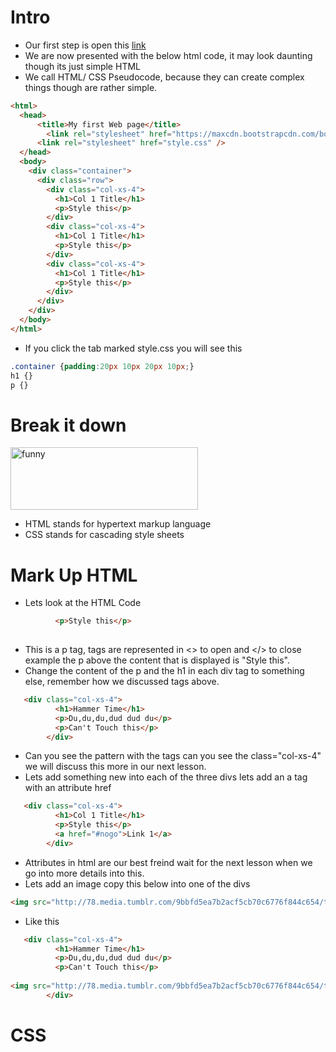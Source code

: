 # Intro
- Our first step is open this <a href="https://trinket.io/library/trinkets/a9c2635601">link</a>
- We are now presented with the below html code, it may look daunting though its just simple HTML
- We call HTML/ CSS Pseudocode, because they can create complex things though are rather simple. 
```html
<html>
  <head>
      <title>My first Web page</title>
    	<link rel="stylesheet" href="https://maxcdn.bootstrapcdn.com/bootstrap/3.3.4/css/bootstrap.min.css" type="text/css" media="screen">
      <link rel="stylesheet" href="style.css" />
  </head>
  <body>
    <div class="container">
      <div class="row">
        <div class="col-xs-4">
          <h1>Col 1 Title</h1>
          <p>Style this</p>
        </div>
        <div class="col-xs-4">
          <h1>Col 1 Title</h1>
          <p>Style this</p>
        </div>
        <div class="col-xs-4">
          <h1>Col 1 Title</h1>
          <p>Style this</p>
        </div>
      </div>
    </div>
  </body>
</html>
```
- If you click the tab marked style.css you will see this
```css
.container {padding:20px 10px 20px 10px;}
h1 {}
p {}
```

# Break it down
<img src="http://78.media.tumblr.com/9bbfd5ea7b2acf5cb70c6776f844c654/tumblr_mi2utg3sgw1s559c9o1_500.gif" width="300" height="100" alt="funny" />

- HTML stands for hypertext markup language
- CSS stands for cascading style sheets

# Mark Up HTML
- Lets look at the HTML Code
```html
          <p>Style this</p>
   
```
- This is a p tag, tags are represented in <> to open and </> to close example the p above the content that is displayed is "Style this".
- Change the content of the p and the h1 in each div tag to something else, remember how we discussed tags above.
```html
   <div class="col-xs-4">
          <h1>Hammer Time</h1>
          <p>Du,du,du,dud dud du</p>
          <p>Can't Touch this</p>
        </div>
```
- Can you see the pattern with the tags can you see the class="col-xs-4" we will discuss this more in our next lesson.
- Lets add something new into each of the three divs lets add an a tag with an attribute href
```html
   <div class="col-xs-4">
          <h1>Col 1 Title</h1>
          <p>Style this</p>
          <a href="#nogo">Link 1</a>
        </div>
```
- Attributes in html are our best freind wait for the next lesson when we go into more details into this.
- Lets add an image copy this below into one of the divs
```html
<img src="http://78.media.tumblr.com/9bbfd5ea7b2acf5cb70c6776f844c654/tumblr_mi2utg3sgw1s559c9o1_500.gif" width="300" height="100" alt="funny" />
```
- Like this
```html
   <div class="col-xs-4">
          <h1>Hammer Time</h1>
          <p>Du,du,du,dud dud du</p>
          <p>Can't Touch this</p>
  
<img src="http://78.media.tumblr.com/9bbfd5ea7b2acf5cb70c6776f844c654/tumblr_mi2utg3sgw1s559c9o1_500.gif" width="300" height="100" alt="funny" />
        </div>
```

# CSS



